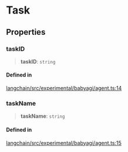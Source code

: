 Task
====

Properties[](#properties "Direct link to Properties")
------------------------------------------------------

### taskID[](#taskid "Direct link to taskID")

> **taskID**: `string`

#### Defined in[](#defined-in "Direct link to Defined in")

[langchain/src/experimental/babyagi/agent.ts:14](https://github.com/hwchase17/langchainjs/blob/1c1274d/langchain/src/experimental/babyagi/agent.ts#L14)

### taskName[](#taskname "Direct link to taskName")

> **taskName**: `string`

#### Defined in[](#defined-in-1 "Direct link to Defined in")

[langchain/src/experimental/babyagi/agent.ts:15](https://github.com/hwchase17/langchainjs/blob/1c1274d/langchain/src/experimental/babyagi/agent.ts#L15)